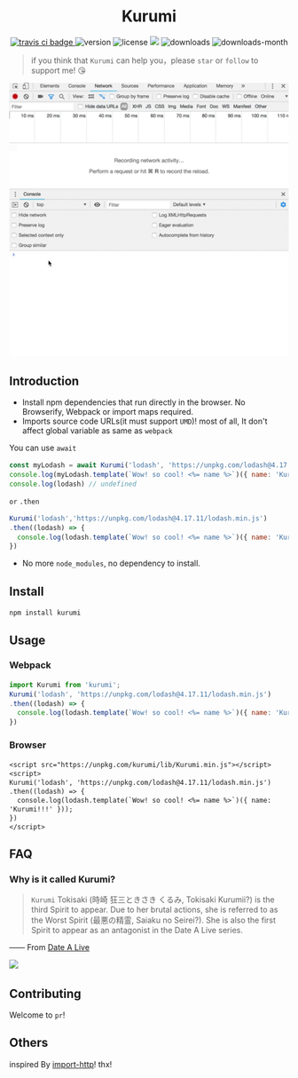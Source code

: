 <h1 align='center'>Kurumi</h1>
<p align='center'>
  <a href="https://travis-ci.com/ShanaMaid/kurumi/">
    <img src="https://travis-ci.com/ShanaMaid/Kurumi.svg" alt="travis ci badge">
  </a>
  <img src='https://img.shields.io/npm/v/kurumi.svg?style=flat-square' alt="version">
  <img src='https://img.shields.io/npm/l/kurumi.svg' alt="license">
  <img src='http://img.badgesize.io/https://unpkg.com/kurumi/lib/Archer.js?compression=gzip&label=gzip%20size:%20&style=flat-square'>
  <img src='https://img.shields.io/npm/dt/kurumi.svg?style=flat-square' alt="downloads">
  <img src='https://img.shields.io/npm/dm/kurumi.svg?style=flat-square' alt="downloads-month">
</p>

> if you think that `Kurumi` can help you，please `star` or `follow` to support me! 😘

<div align=center>

![](./docs/show.gif)

</div>

## Introduction
-  Install npm dependencies that run directly in the browser. No Browserify, Webpack or import maps required.
- Imports source code URLs(it must support `UMD`)! most of all, It don't affect global variable as same as `webpack`

You can use `await`
```js
const myLodash = await Kurumi('lodash', 'https://unpkg.com/lodash@4.17.11/lodash.min.js');
console.log(myLodash.template(`Wow! so cool! <%= name %>`)({ name: 'Kurumi!!!' })); // Wow! so cool! Kurumi!!!
console.log(lodash) // undefined
```
`or` `.then`
```js
Kurumi('lodash','https://unpkg.com/lodash@4.17.11/lodash.min.js')
.then((lodash) => {
  console.log(lodash.template(`Wow! so cool! <%= name %>`)({ name: 'Kurumi!!!' }));
})
```
- No more `node_modules`, no dependency to install.

## Install
```
npm install kurumi
```

## Usage
### Webpack
```js
import Kurumi from 'kurumi';
Kurumi('lodash', 'https://unpkg.com/lodash@4.17.11/lodash.min.js')
.then((lodash) => {
  console.log(lodash.template(`Wow! so cool! <%= name %>`)({ name: 'Kurumi!!!' }));
})
```

### Browser
```
<script src="https://unpkg.com/kurumi/lib/Kurumi.min.js"></script>
<script>
Kurumi('lodash', 'https://unpkg.com/lodash@4.17.11/lodash.min.js')
.then((lodash) => {
  console.log(lodash.template(`Wow! so cool! <%= name %>`)({ name: 'Kurumi!!!' }));
})
</script>
```

## FAQ
### Why is it called Kurumi?
> `Kurumi` Tokisaki (時崎 狂三ときさき くるみ, Tokisaki Kurumii?) is the third Spirit to appear. Due to her brutal actions, she is referred to as the Worst Spirit (最悪の精霊, Saiaku no Seirei?). She is also the first Spirit to appear as an antagonist in the Date A Live series.

—— From [Date A Live](https://en.wikipedia.org/wiki/Date_A_Live)

<img src="https://timgsa.baidu.com/timg?image&quality=80&size=b9999_10000&sec=1551433129533&di=3f06a5d35dcc885329147ffe59560600&imgtype=0&src=http%3A%2F%2Fb-ssl.duitang.com%2Fuploads%2Fitem%2F201811%2F03%2F20181103134800_yKCli.jpeg" width="200" />

## Contributing
Welcome to `pr`!

## Others
inspired By [import-http](https://github.com/egoist/import-http)! thx!